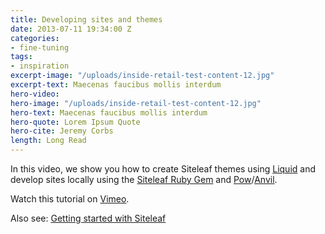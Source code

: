 ```yaml
---
title: Developing sites and themes
date: 2013-07-11 19:34:00 Z
categories:
- fine-tuning
tags:
- inspiration
excerpt-image: "/uploads/inside-retail-test-content-12.jpg"
excerpt-text: Maecenas faucibus mollis interdum
hero-video:
hero-image: "/uploads/inside-retail-test-content-12.jpg"
hero-text: Maecenas faucibus mollis interdum
hero-quote: Lorem Ipsum Quote
hero-cite: Jeremy Corbs
length: Long Read
---
```


In this video, we show you how to create Siteleaf themes using [Liquid](https://github.com/siteleaf/siteleaf-themes) and develop sites locally using the [Siteleaf Ruby Gem](https://github.com/siteleaf/siteleaf-gem) and [Pow](http://pow.cx)/[Anvil](http://anvilformac.com).

Watch this tutorial on [Vimeo](http://vimeo.com/70121781).

Also see: [Getting started with Siteleaf](/blog/getting-started)
